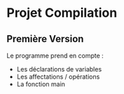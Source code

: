 # Projet Compilation

## Première Version

Le programme prend en compte :

- Les déclarations de variables
- Les affectations / opérations
- La fonction main
